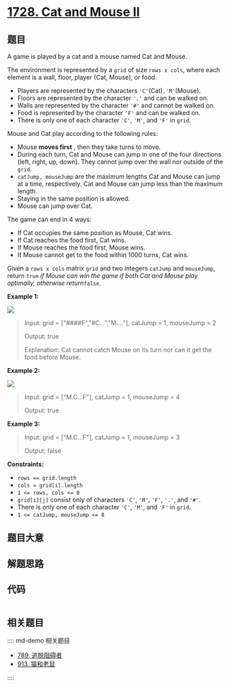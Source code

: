 # [1728. Cat and Mouse II](https://leetcode.com/problems/cat-and-mouse-ii/)

## 题目

A game is played by a cat and a mouse named Cat and Mouse.

The environment is represented by a `grid` of size `rows x cols`, where each
element is a wall, floor, player (Cat, Mouse), or food.

  * Players are represented by the characters `'C'`(Cat)`,'M'`(Mouse).
  * Floors are represented by the character `'.'` and can be walked on.
  * Walls are represented by the character `'#'` and cannot be walked on.
  * Food is represented by the character `'F'` and can be walked on.
  * There is only one of each character `'C'`, `'M'`, and `'F'` in `grid`.

Mouse and Cat play according to the following rules:

  * Mouse **moves first** , then they take turns to move.
  * During each turn, Cat and Mouse can jump in one of the four directions (left, right, up, down). They cannot jump over the wall nor outside of the `grid`.
  * `catJump, mouseJump` are the maximum lengths Cat and Mouse can jump at a time, respectively. Cat and Mouse can jump less than the maximum length.
  * Staying in the same position is allowed.
  * Mouse can jump over Cat.

The game can end in 4 ways:

  * If Cat occupies the same position as Mouse, Cat wins.
  * If Cat reaches the food first, Cat wins.
  * If Mouse reaches the food first, Mouse wins.
  * If Mouse cannot get to the food within 1000 turns, Cat wins.

Given a `rows x cols` matrix `grid` and two integers `catJump` and
`mouseJump`, return `true` _if Mouse can win the game if both Cat and Mouse
play optimally, otherwise return_`false`.



**Example 1:**

![](https://assets.leetcode.com/uploads/2020/09/12/sample_111_1955.png)

> Input: grid = ["####F","#C...","M...."], catJump = 1, mouseJump = 2
> 
> Output: true
> 
> Explanation: Cat cannot catch Mouse on its turn nor can it get the food before Mouse.

**Example 2:**

![](https://assets.leetcode.com/uploads/2020/09/12/sample_2_1955.png)

> Input: grid = ["M.C...F"], catJump = 1, mouseJump = 4
> 
> Output: true

**Example 3:**

> Input: grid = ["M.C...F"], catJump = 1, mouseJump = 3
> 
> Output: false

**Constraints:**

  * `rows == grid.length`
  * `cols = grid[i].length`
  * `1 <= rows, cols <= 8`
  * `grid[i][j]` consist only of characters `'C'`, `'M'`, `'F'`, `'.'`, and `'#'`.
  * There is only one of each character `'C'`, `'M'`, and `'F'` in `grid`.
  * `1 <= catJump, mouseJump <= 8`


## 题目大意

## 解题思路

## 代码

```javascript

```

## 相关题目

:::: md-demo 相关题目
- [789. 逃脱阻碍者](https://leetcode.com/problems/escape-the-ghosts)
- [913. 猫和老鼠](https://leetcode.com/problems/cat-and-mouse)

::::
